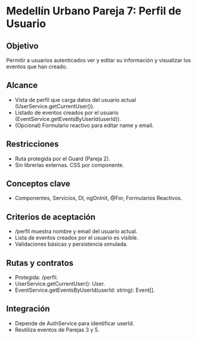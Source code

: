﻿# Medellín Urbano  Pareja 7: Perfil de Usuario

## Objetivo
Permitir a usuarios autenticados ver y editar su información y visualizar los eventos que han creado.

## Alcance
- Vista de perfil que carga datos del usuario actual (UserService.getCurrentUser()).
- Listado de eventos creados por el usuario (EventService.getEventsByUserId(userId)).
- (Opcional) Formulario reactivo para editar name y email.

## Restricciones
- Ruta protegida por el Guard (Pareja 2).
- Sin librerías externas. CSS por componente.

## Conceptos clave
- Componentes, Servicios, DI, ngOnInit, @For, Formularios Reactivos.

## Criterios de aceptación
- /perfil muestra nombre y email del usuario actual.
- Lista de eventos creados por el usuario es visible.
- Validaciones básicas y persistencia simulada.

## Rutas y contratos
- Protegida: /perfil.
- UserService.getCurrentUser(): User.
- EventService.getEventsByUserId(userId: string): Event[].

## Integración
- Depende de AuthService para identificar userId.
- Reutiliza eventos de Parejas 3 y 5.
